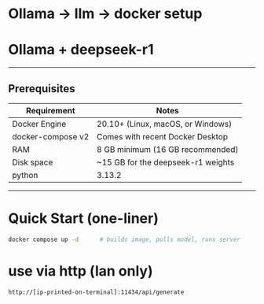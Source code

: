 # Ollama -> llm -> docker setup


#

# Ollama + deepseek-r1 
---

## Prerequisites

| Requirement        | Notes                               |
|--------------------|-------------------------------------|
| Docker Engine      | 20.10+ (Linux, macOS, or Windows)   |
| docker-compose v2  | Comes with recent Docker Desktop    |
| RAM                | 8 GB minimum (16 GB recommended)    |
| Disk space         | ~15 GB for the deepseek-r1 weights  |
| python             | 3.13.2                              |


---

# Quick Start (one-liner)

```bash
docker compose up -d      # builds image, pulls model, runs server
```

#
# use via http (lan only)
    http://[ip-printed-on-terminal]:11434/api/generate
